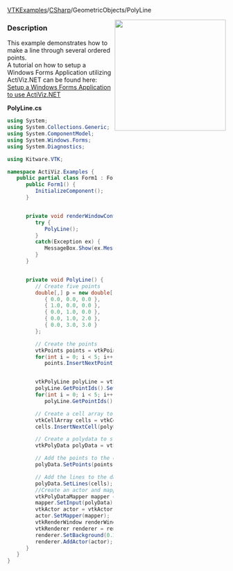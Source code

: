 [VTKExamples](/index/)/[CSharp](/CSharp)/GeometricObjects/PolyLine

<img align="right" src="https://github.com/lorensen/VTKExamples/blob/gh-pages/Testing/Baseline/GeometricObjects/TestPolyLine.png?raw=true" width="256" />

### Description
This example demonstrates how to make a line through several ordered points.<br />
A tutorial on how to setup a Windows Forms Application utilizing ActiViz.NET can be found here: [Setup a Windows Forms Application to use ActiViz.NET](http://www.vtk.org/Wiki/VTK/CSharp/ActiViz.NET)

**PolyLine.cs**
```csharp
using System;
using System.Collections.Generic;
using System.ComponentModel;
using System.Windows.Forms;
using System.Diagnostics;

using Kitware.VTK;

namespace ActiViz.Examples {
   public partial class Form1 : Form {
      public Form1() {
         InitializeComponent();
      }


      private void renderWindowControl1_Load(object sender, EventArgs e) {
         try {
            PolyLine();
         }
         catch(Exception ex) {
            MessageBox.Show(ex.Message, "Exception", MessageBoxButtons.OK);
         }
      }


      private void PolyLine() {
         // Create five points
         double[,] p = new double[,] { 
            { 0.0, 0.0, 0.0 }, 
            { 1.0, 0.0, 0.0 },
            { 0.0, 1.0, 0.0 },
            { 0.0, 1.0, 2.0 },
            { 0.0, 3.0, 3.0 }
         };

         // Create the points
         vtkPoints points = vtkPoints.New();
         for(int i = 0; i < 5; i++)
            points.InsertNextPoint(p[i, 0], p[i, 1], p[i, 2]);


         vtkPolyLine polyLine = vtkPolyLine.New();
         polyLine.GetPointIds().SetNumberOfIds(5);
         for(int i = 0; i < 5; i++)
            polyLine.GetPointIds().SetId(i, i);

         // Create a cell array to store the lines in and add the lines to it
         vtkCellArray cells = vtkCellArray.New();
         cells.InsertNextCell(polyLine);

         // Create a polydata to store everything in
         vtkPolyData polyData = vtkPolyData.New();

         // Add the points to the dataset
         polyData.SetPoints(points);

         // Add the lines to the dataset
         polyData.SetLines(cells);
         //Create an actor and mapper
         vtkPolyDataMapper mapper = vtkPolyDataMapper.New();
         mapper.SetInput(polyData);
         vtkActor actor = vtkActor.New();
         actor.SetMapper(mapper);
         vtkRenderWindow renderWindow = renderWindowControl1.RenderWindow;
         vtkRenderer renderer = renderWindow.GetRenderers().GetFirstRenderer();
         renderer.SetBackground(0.2, 0.3, 0.4);
         renderer.AddActor(actor);
      }
   }
}
```
